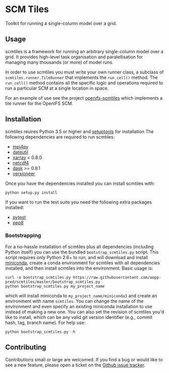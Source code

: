 # SCM Tiles

Toolkit for running a single-column model over a grid.


## Usage

scmtiles is a framework for running an arbitrary single-column model over
a grid. It provides high-level task organisation and paralellisation for
managing many thousands (or more) of model runs.

In order to use scmtiles you must write your own runner class, a subclass of
`scmtiles.runner.TileRunner` that implements the `run_cell()` method. The
`run_cell()` method contains all the specific logic and operations required to
run a particular SCM at a single location in space.

For an example of use see the project
[openifs-scmtiles](https://github.com/aopp-pred/openifs-scmtiles) which
implements a tile runner for the OpenIFS SCM.


## Installation

scmtiles reuires Python 3.5 or higher and
[setuptools](https://setuptools.readthedocs.io/en/latest/) for installation
The following dependencies are required to run scmtiles:

* [mpi4py](http://mpi4py.readthedocs.io/)
* [dateutil](https://dateutil.readthedocs.io/)
* [xarray](http://xarray.pydata.org/en/v0.7.1/) < 0.8.0
* [netcdf4](http://unidata.github.io/netcdf4-python/)
* [dask](http://dask.pydata.org/) >= 0.8.1
* [versioneer](https://github.com/warner/python-versioneer)

Once you have the dependencies installed you can install scmtiles with:

    python setup.py install

If you want to run the test suite you need the following extra packages
installed:

* [pytest](http://doc.pytest.org/)
* [pep8](https://pypi.python.org/pypi/pep8)

### Bootstrapping

For a no-hassle installation of scmtiles plus all dependencies (including
Python itself) you can use the bundled `bootstrap_scmtiles.py` script. This
script requires only Python 2.6+ to run, and will download and install
[miniconda](http://conda.pydata.org/miniconda.html), create a conda environment
for scmtiles with all dependencies installed, and then install scmtiles into
the environment. Basic usage is:

    curl -o bootstrap_scmtiles.py https://raw.githubusercontent.com/aopp-pred/scmtiles/master/bootstrap_scmtiles.py
    python bootstrap_scmtiles.py my_project_name

which will install miniconda to `my_project_name/miniconda3` and create an
environment with name `scmtiles`. You can change the name of the environment
and even specify an existing miniconda installation to use instead of making
a new one. You can also set the revision of scmtiles you'd like to install,
which can be any valid git version identifier (e.g., commit hash, tag, branch
name). For help use:

    python bootstrap_scmtiles.py -h

## Contributing

Contributions small or large are welcomed. If you find a bug or would like to
see a new feature, please open a ticket on the
[Github issue tracker](https://github.com/aopp-pred/scmtiles/issues).
